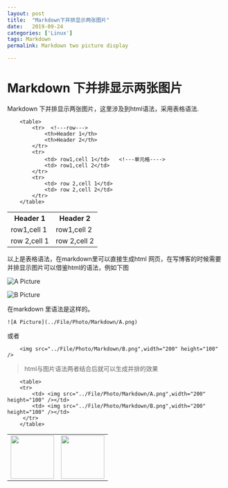```yaml
---
layout: post
title:  "Markdown下并排显示两张图片"
date:   2019-09-24
categories: ['Linux']
tags: Markdown
permalink: Markdown two picture display

---
```

# Markdown 下并排显示两张图片
Markdown 下并排显示两张图片，这里涉及到html语法，采用表格语法.
``` 
    <table>
        <tr>  <!---row--->
            <th>Header 1</th>
            <th>Header 2</th>
        </tr>
        <tr>
            <td> row1,cell 1</td>   <!---单元格---->
            <td> row1,cell 2</td>
        </tr>
        <tr>
            <td> row 2,cell 1</td>
            <td> row 2,cell 2</td>
        </tr>
    </table>
```


<table>
    <tr>  <!---row--->
        <th>Header 1</th>
        <th>Header 2</th>
    </tr>
    <tr>
        <td> row1,cell 1</td>   <!---单元格---->
        <td> row1,cell 2</td>
    </tr>
    <tr>
        <td> row 2,cell 1</td>
        <td> row 2,cell 2</td>
    </tr>
</table>

以上是表格语法，在markdown里可以直接生成html 网页，在写博客的时候需要并排显示图片可以借鉴html的语法，例如下图

![A Picture](../File/Photo/Markdown/A.png)

![B Picture](../File/Photo/Markdown/B.png)

在markdown 里语法是这样的。  

``` 
![A Picture](../File/Photo/Markdown/A.png)
```

或者

```
    <img src="../File/Photo/Markdown/B.png",width="200" height="100" />
```

> html与图片语法两者结合后就可以生成并排的效果


```
    <table>
    <tr>
        <td> <img src="../File/Photo/Markdown/A.png",width="200" height="100" /></td>
        <td> <img src="../File/Photo/Markdown/B.png",width="200" height="100" /></td>
     </tr>
    </table>
```   



<table>
    <tr>
        <td> <img src="../File/Photo/Markdown/A.png",width="200" height="100" /></td>
        <td> <img src="../File/Photo/Markdown/B.png",width="200" height="100" /></td>
     </tr>
</table>

